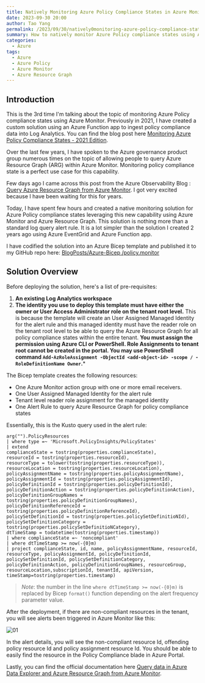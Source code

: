 ```yaml
---
title: Natively Monitoring Azure Policy Compliance States in Azure Monitor - 2023 Edition
date: 2023-09-30 20:00
author: Tao Yang
permalink: /2023/09/30/natively0monitoring-azure-policy-compliance-states-in-azure-monitor-2023-edition/
summary: How to natively monitor Azure Policy compliance states using Azure Monitor and Azure Resource Graph
categories:
  - Azure
tags:
  - Azure
  - Azure Policy
  - Azure Monitor
  - Azure Resource Graph
---
```


## Introduction

This is the 3rd time I'm talking about the topic of monitoring Azure Policy compliance states using Azure Monitor. Previously in 2021, I have created a custom solution using an Azure Function app to ingest policy compliance data into Log Analytics. You can find the blog post here [Monitoring Azure Policy Compliance States - 2021 Edition](https://blog.tyang.org/2021/12/06/monitoring-azure-policy-compliance-states-2021-edition/).

Over the last few years, I have spoken to the Azure governance product group numerous times on the topic of allowing people to query Azure Resource Graph (ARG) within Azure Monitor. Monitoring policy compliance state is a perfect use case for this capability.

Few days ago I came across this post from the Azure Observability Blog : [Query Azure Resource Graph from Azure Monitor](https://techcommunity.microsoft.com/t5/azure-observability-blog/query-azure-resource-graph-from-azure-monitor/ba-p/3918298). I got very excited because I have been waiting for this for years.

Today, I have spent few hours and created a native monitoring solution for Azure Policy compliance states leveraging this new capability using Azure Monitor and Azure Resource Graph. This solution is nothing more than a standard log query alert rule. It is a lot simpler than the solution I created 2 years ago using Azure EventGrid and Azure Function app.

I have codified the solution into an Azure Bicep template and published it to my GitHub repo here: [BlogPosts/Azure-Bicep
/policy.monitor](https://github.com/tyconsulting/BlogPosts/tree/master/Azure-Bicep/policy.monitor)

## Solution Overview

Before deploying the solution, here's a list of pre-requisites:

1. **An existing Log Analytics workspace**
2. **The identity you use to deploy this template must have either the owner or User Access Administrator role on the tenant root level.** This is because the template will create an User Assigned Managed Identity for the alert rule and this managed identity must have the reader role on the tenant root level to be able to query the Azure Resource Graph for all policy compliance states within the entire tenant. **You must assign the permission using Azure CLI or PowerShell. Role Assignments to tenant root cannot be created in the portal. You may use PowerShell command `Add-AzRoleAssignment -ObjectId <add-object-id> -scope / -RoleDefinitionName Owner`.***

The Bicep template creates the following resources:

 * One Azure Monitor action group with one or more email receivers.
 * One User Assigned Managed Identity for the alert rule
 * Tenant level reader role assignment for the managed identity
 * One Alert Rule to query Azure Resource Graph for policy compliance states

Essentially, this is the Kusto query used in the alert rule:

```kusto
arg("").PolicyResources
| where type =~ 'Microsoft.PolicyInsights/PolicyStates'
| extend
complianceState = tostring(properties.complianceState),
resourceId = tostring(properties.resourceId),
resourceType = tolower(tostring(properties.resourceType)),
resourceLocation = tostring(properties.resourceLocation),
policyAssignmentName = tostring(properties.policyAssignmentName),
policyAssignmentId = tostring(properties.policyAssignmentId),
policyDefinitionId = tostring(properties.policyDefinitionId),
policyDefinitionAction = tostring(properties.policyDefinitionAction),
policyDefinitionGroupNames = tostring(properties.policyDefinitionGroupNames),
policyDefinitionReferenceId = tostring(properties.policyDefinitionReferenceId),
policySetDefinitionId = tostring(properties.policySetDefinitioNId),
policySetDefinitionCategory = tostring(properties.policySetDefinitioNCategory),
dtTimeStamp = todatetime(tostring(properties.timestamp))
| where complianceState =~ 'noncompliant'
| where dtTimeStamp >= now(-{0}m)
| project complianceState, id, name, policyAssignmentName, resourceId, resourceType, policyAssignmentId, policyDefinitionId, policySetDefinitionId, policySetDefinitionCategory, policyDefinitionAction, policyDefinitionGroupNames, resourceGroup, resourceLocation,subscriptionId, tenantId, apiVersion, timeStamp=tostring(properties.timestamp)
```

>*Note*: the number in the line `where dtTimeStamp >= now(-{0}m)` is replaced by Bicep `format()` function depending on the alert frequency parameter value.

After the deployment, if there are non-compliant resources in the tenant, you will see alerts been triggered in Azure Monitor like this:

![01](../../../../assets/images/2023/09/alert-rule-arg-policy-compliance-01.jpg)

In the alert details, you will see the non-compliant resource Id, offending policy resource Id and policy assignment resource Id. You should be able to easily find the resource in the Policy Compliance blade in Azure Portal.

Lastly, you can find the official documentation here [Query data in Azure Data Explorer and Azure Resource Graph from Azure Monitor](https://learn.microsoft.com/en-us/azure/azure-monitor/logs/azure-monitor-data-explorer-proxy).